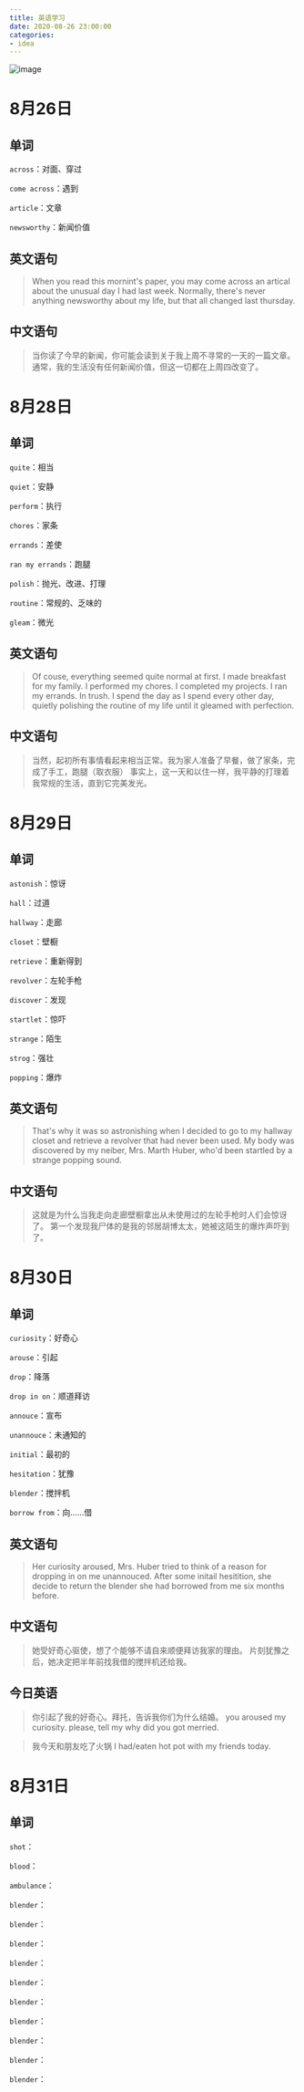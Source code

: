 ```yaml
---
title: 英语学习
date: 2020-08-26 23:00:00
categories: 
- idea
---
```


![image](https://ss0.baidu.com/6ONWsjip0QIZ8tyhnq/it/u=4083582435,4272239884&fm=173&app=25&f=JPEG?w=640&h=480&s=6512E4325D1E7CCA0ECD84DE0000D0B2)

# 8月26日

## 单词

`across`：对面、穿过

`come across`：遇到

`article`：文章

`newsworthy`：新闻价值

## 英文语句

>When you read this mornint's paper, you may come across an artical about the unusual day I had last week.
Normally, there's never anything newsworthy about my life, but that all changed last thursday.


## 中文语句

>当你读了今早的新闻，你可能会读到关于我上周不寻常的一天的一篇文章。
通常，我的生活没有任何新闻价值，但这一切都在上周四改变了。

# 8月28日

## 单词

`quite`：相当

`quiet`：安静

`perform`：执行

`chores`：家条

`errands`：差使

`ran my errands`：跑腿

`polish`：抛光、改进、打理

`routine`：常规的、乏味的

`gleam`：微光

## 英文语句

>Of couse, everything seemed quite normal at first. I made breakfast for my family. I performed my chores. I completed my projects. I ran my errands.
In trush. I spend the day as I spend every other day, quietly polishing the routine of my life until it gleamed with perfection.

## 中文语句

>当然，起初所有事情看起来相当正常。我为家人准备了早餐，做了家条，完成了手工，跑腿（取衣服）
事实上，这一天和以住一样，我平静的打理着我常规的生活，直到它完美发光。

# 8月29日

## 单词

`astonish`：惊讶

`hall`：过道

`hallway`：走廊

`closet`：壁橱

`retrieve`：重新得到

`revolver`：左轮手枪

`discover`：发现

`startlet`：惊吓

`strange`：陌生

`strog`：强壮

`popping`：爆炸

## 英文语句

>That's why it was so astronishing when I decided to go to my hallway closet and retrieve a revolver that had never been used.
My body was discovered by my neiber, Mrs. Marth Huber, who'd been startled by a strange popping sound.

## 中文语句

>这就是为什么当我走向走廊壁橱拿出从未使用过的左轮手枪时人们会惊讶了。
第一个发现我尸体的是我的邻居胡博太太，她被这陌生的爆炸声吓到了。

# 8月30日

## 单词

`curiosity`：好奇心

`arouse`：引起

`drop`：降落

`drop in on`：顺道拜访

`annouce`：宣布

`unannouce`：未通知的

`initial`：最初的

`hesitation`：犹豫

`blender`：搅拌机

`borrow from`：向……借

## 英文语句

>Her curiosity aroused, Mrs. Huber tried to think of a reason for dropping in on me unannouced.
After some initail hesitition, she decide to return the blender she had borrowed from me six months before.

## 中文语句

>她受好奇心驱使，想了个能够不请自来顺便拜访我家的理由。
片刻犹豫之后，她决定把半年前找我借的搅拌机还给我。

## 今日英语

>你引起了我的好奇心。拜托，告诉我你们为什么结婚。
you aroused my curiosity. please, tell my why did you got merried.

>我今天和朋友吃了火锅
I had/eaten hot pot with my friends today.

# 8月31日

## 单词

`shot`：

`blood`：

`ambulance`：

`blender`：

`blender`：

`blender`：

`blender`：

`blender`：


`blender`：


`blender`：


`blender`：


`blender`：


`blender`：





